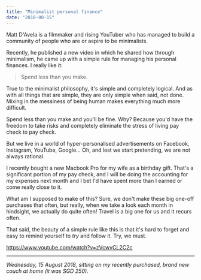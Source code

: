 ```yaml
---
title: "Minimalist personal finance"
date: "2018-08-15"
---
```


Matt D'Avela is a filmmaker and rising YouTuber who has managed to build a community of people who are or aspire to be minimalists. 

Recently, he published a new video in which he shared how through minimalism, he came up with a simple rule for managing his personal finances. I really like it:

> Spend less than you make.

True to the minimalist philosophy, it's simple and completely logical. And as with all things that are simple, they are only simple when said, not done. Mixing in the messiness of being human makes everything much more difficult.

Spend less than you make and you'll be fine. Why? Because you'd have the freedom to take risks and completely eliminate the stress of living pay check to pay check.

But we live in a world of hyper-personalised advertisements on Facebook, Instagram, YouTube, Google... Oh, and lest we start pretending, we are not always rational.

I recently bought a new Macbook Pro for my wife as a birthday gift. That's a significant portion of my pay check, and I will be doing the accounting for my expenses next month and I bet I'd have spent more than I earned or come really close to it.

What am I supposed to make of this? Sure, we don't make these big one-off purchases that often, but really, when we take a look each month in hindsight, we actually do quite often! Travel is a big one for us and it recurs often.

That said, the beauty of a simple rule like this is that it's hard to forget and easy to remind yourself to _try_ and follow it. Try, we must.

https://www.youtube.com/watch?v=zVcwvCL2C2c

* * *

_Wednesday, 15 August 2018, sitting on my recently purchased, brand new couch at home (it was SGD 250)._

